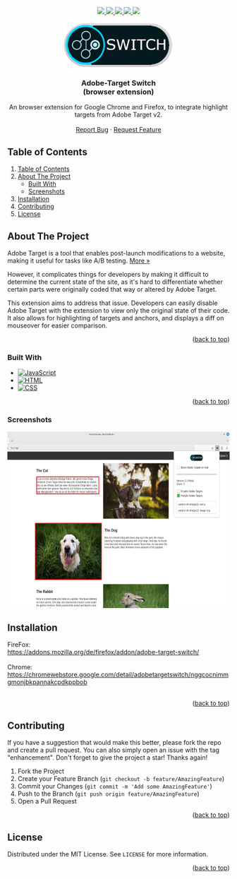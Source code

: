 <a name="readme-top"></a>

<div align="center">
  <a href="https://github.com/domidodo/AdobeTargetSwitch_BrowserExtension/graphs/contributors">
    <img src="https://img.shields.io/github/contributors/domidodo/AdobeTargetSwitch_BrowserExtension.svg?style=for-the-badge">
  </a>
  <a href="https://github.com/domidodo/AdobeTargetSwitch_BrowserExtension/network/members">
    <img src="https://img.shields.io/github/forks/domidodo/AdobeTargetSwitch_BrowserExtension.svg?style=for-the-badge">
  </a>
  <a href="https://github.com/domidodo/AdobeTargetSwitch_BrowserExtension/stargazers">
    <img src="https://img.shields.io/github/stars/domidodo/AdobeTargetSwitch_BrowserExtension.svg?style=for-the-badge">
  </a>
  <a href="https://github.com/domidodo/AdobeTargetSwitch_BrowserExtension/issues">
    <img src="https://img.shields.io/github/issues/domidodo/AdobeTargetSwitch_BrowserExtension.svg?style=for-the-badge">
  </a>
  <a href="https://github.com/domidodo/AdobeTargetSwitch_BrowserExtension/blob/main/LICENSE">
    <img src="https://img.shields.io/github/license/domidodo/AdobeTargetSwitch_BrowserExtension.svg?style=for-the-badge">
  </a>
  
  <!-- PROJECT LOGO -->
  <br />
  <br />
  <a href="https://github.com/domidodo/AdobeTargetSwitch_BrowserExtension">
    <img src="extension/img/PopupLogo.png" alt="Logo" width="248" height="100">
  </a>

  <h3 align="center">Adobe-Target Switch<br/>(browser extension)</h3>

  <p align="center">
    An browser extension for Google Chrome and Firefox, to integrate highlight targets from Adobe Target v2.
    <br />
    <br />
    <a href="https://github.com/domidodo/AdobeTargetSwitch_BrowserExtension/issues">Report Bug</a>
    ·
    <a href="https://github.com/domidodo/AdobeTargetSwitch_BrowserExtension/issues">Request Feature</a>
  </p>
</div>


## Table of Contents
<!-- TABLE OF CONTENTS -->
<ol>
  <li><a href="#table-of-contents">Table of Contents</a></li>
  <li>
    <a href="#about-the-project">About The Project</a>
    <ul>
      <li><a href="#built-with">Built With</a></li>
      <li><a href="#screenshots">Screenshots</a></li>
    </ul>
  </li>
  <li><a href="#installation">Installation</a></li>
  <li><a href="#contributing">Contributing</a></li>
  <li><a href="#license">License</a></li>
</ol>



<!-- ABOUT THE PROJECT -->
## About The Project
Adobe Target is a tool that enables post-launch modifications to a website, making it useful for tasks like A/B testing. <a href="https://business.adobe.com/products/target/adobe-target" target="_blank">More »</a>

However, it complicates things for developers by making it difficult to determine the current state of the site, as it's hard to differentiate whether certain parts were originally coded that way or altered by Adobe Target.

This extension aims to address that issue. Developers can easily disable Adobe Target with the extension to view only the original state of their code. It also allows for highlighting of targets and anchors, and displays a diff on mouseover for easier comparison.

<p align="right">(<a href="#readme-top">back to top</a>)</p>



### Built With

* [![JavaScript][Js]][Js-url]
* [![HTML][Html]][Html-url]
* [![CSS][Css]][Css-url]

<p align="right">(<a href="#readme-top">back to top</a>)</p>

### Screenshots
<img src="screenshot/screenshot_1.png" alt="Logo" width="640" height="400">

<!-- GETTING STARTED -->

## Installation

FireFox: <br/>
https://addons.mozilla.org/de/firefox/addon/adobe-target-switch/ <br/>
<br/>
Chrome: <br/>
https://chromewebstore.google.com/detail/adobetargetswitch/nggcocnimmgmonjbkpannakcpdkppbob <br/>
<br/>
<p align="right">(<a href="#readme-top">back to top</a>)</p>


<!-- CONTRIBUTING -->
## Contributing

If you have a suggestion that would make this better, please fork the repo and create a pull request. You can also simply open an issue with the tag "enhancement".
Don't forget to give the project a star! Thanks again!

1. Fork the Project
2. Create your Feature Branch (`git checkout -b feature/AmazingFeature`)
3. Commit your Changes (`git commit -m 'Add some AmazingFeature'`)
4. Push to the Branch (`git push origin feature/AmazingFeature`)
5. Open a Pull Request

<p align="right">(<a href="#readme-top">back to top</a>)</p>



<!-- LICENSE -->
## License

Distributed under the MIT License. See `LICENSE` for more information.

<p align="right">(<a href="#readme-top">back to top</a>)</p>



<!-- MARKDOWN LINKS & IMAGES -->
<!-- https://www.markdownguide.org/basic-syntax/#reference-style-links -->
[Js]: https://shields.io/badge/JavaScript-F7DF1E?logo=JavaScript&logoColor=000&style=flat-square
[Js-url]: https://wiki.selfhtml.org/wiki/JavaScript

[Html]: https://img.shields.io/badge/HTML-239120?style=for-the-badge&logo=html5&logoColor=white
[Html-url]: https://wiki.selfhtml.org/wiki/HTML

[Css]: https://img.shields.io/badge/CSS-239120?&style=for-the-badge&logo=css3&logoColor=white
[Css-url]: https://wiki.selfhtml.org/wiki/CSS
